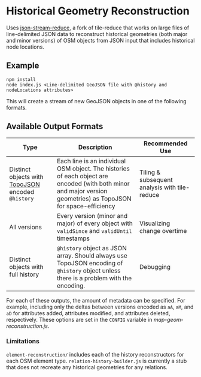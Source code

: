 # Historical Geometry Reconstruction

Uses [json-stream-reduce](https://github.com/jenningsanderson/stream-reduce), a fork of tile-reduce that works on large files of line-delimited JSON data to reconstruct historical geometries (both major and minor versions) of OSM objects from JSON input that includes historical node locations.

## Example

	npm install
	node index.js <Line-delimited GeoJSON file with @history and nodeLocations attributes>

This will create a stream of new GeoJSON objects in one of the following formats.

## Available Output Formats

| Type | Description | Recommended Use |
|------|-------------|-----------------|
| Distinct objects with [TopoJSON](https://github.com/topojson/topojson) encoded `@history` | Each line is an individual OSM object. The histories of each object are encoded (with both minor and major version geometries) as TopoJSON for space-efficiency | Tiling & subsequent analysis with tile-reduce
| All versions |  Every version (minor and major) of every object with `validSince` and `validUntil` timestamps | Visualizing change overtime
| Distinct objects with full history| `@history` object as JSON array. Should always use TopoJSON encoding of `@history` object unless there is a problem with the encoding. | Debugging |

For each of these outputs, the amount of metadata can be specified. For example, including only the deltas between versions encoded as `aA`, `aM`, and `aD` for attributes added, attributes modified, and attributes deleted, respectively. These options are set in the `CONFIG` variable in _map-geom-reconstruction.js_.

### Limitations
`element-reconstruction/` includes each of the history reconstructors for each OSM element type. `relation-history-builder.js` is currently a stub that does not recreate any historical geometries for any relations.

